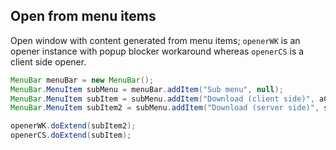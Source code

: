 ## Open from menu items

Open window with content generated from menu items; `openerWK` is an opener instance with popup blocker workaround whereas `openerCS` is a client side opener.  

```java
MenuBar menuBar = new MenuBar();
MenuBar.MenuItem subMenu = menuBar.addItem("Sub menu", null);
MenuBar.MenuItem subItem = subMenu.addItem("Download (client side)", aCommandIfYouLike);
MenuBar.MenuItem subItem2 = subMenu.addItem("Download (server side)", selectedItem -> openerWK.open());

openerWK.doExtend(subItem2);
openerCS.doExtend(subItem);
```